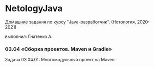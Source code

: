 # NetologyJava

Домашние задания по курсу "Java-разработчик". (Нетология, 2020-2021)

выполнил: Гнатенко А. 

### 03.04 «Сборка проектов. Maven и Gradle»
Задача 03.04.01: Многомодульный проект на Maven